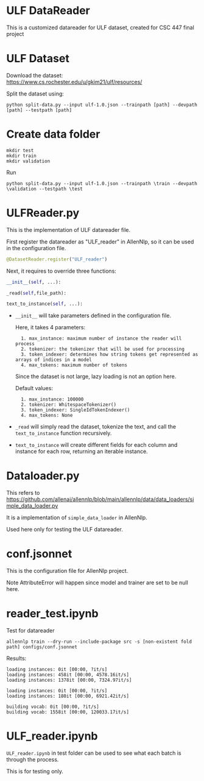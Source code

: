 # ULF DataReader
 This is a customized datareader for ULF dataset, created for CSC 447 final project

 # ULF Dataset
 Download the dataset:
 https://www.cs.rochester.edu/u/gkim21/ulf/resources/

 Split the dataset using:
 ```
 python split-data.py --input ulf-1.0.json --trainpath [path] --devpath [path] --testpath [path]
 ```

# Create data folder
```
mkdir test
mkdir train
mkdir validation
 ```
 Run 
 ```
 python split-data.py --input ulf-1.0.json --trainpath \train --devpath \validation --testpath \test
 ```
 
 # ULFReader.py
This is the implementation of ULF datareader file.

First register the datareader as "ULF_reader" in AllenNlp, so it can be used in the configuration file.

```Python
@DatasetReader.register("ULF_reader")
```

Next, it requires to override three functions:
```Python
__init__(self, ...):

_read(self,file_path):

text_to_instance(self, ...):
```

* ```__init__``` will take parameters defined in the configuration file.

    Here, it takes 4 parameters:
        
        1. max_instance: maximum number of instance the reader will process
        2. tokenizer: the tokenizer that will be used for processing
        3. token_indexer: determines how string tokens get represented as arrays of indices in a model
        4. max_tokens: maximum number of tokens
    Since the dataset is not large, lazy loading is not an option here.

    Default values:

        1. max_instance: 100000
        2. tokenizer: WhitespaceTokenizer()
        3. token_indexer: SingleIdTokenIndexer()
        4. max_tokens: None

* ```_read``` will simply read the dataset, tokenize the text, and call the ```text_to_instance``` function recursively.

* ```text_to_instance``` will create different fields for each column and instance for each row, returning an iterable instance.

# Dataloader.py 
This refers to https://github.com/allenai/allennlp/blob/main/allennlp/data/data_loaders/simple_data_loader.py

It is a implementation of ```simple_data_loader``` in AllenNlp.

Used here only for testing the ULF datareader.

# conf.jsonnet
This is the configuration file for AllenNlp project.

Note AttributeError will happen since model and trainer are set to be null here.

# reader_test.ipynb
Test for datareader
```
allennlp train --dry-run --include-package src -s [non-existent fold path] configs/conf.jsonnet
```

Results:
```
loading instances: 0it [00:00, ?it/s]
loading instances: 458it [00:00, 4578.16it/s]
loading instances: 1378it [00:00, 7324.97it/s]

loading instances: 0it [00:00, ?it/s]
loading instances: 180it [00:00, 6921.42it/s]

building vocab: 0it [00:00, ?it/s]
building vocab: 1558it [00:00, 120033.17it/s]
```
# ULF_reader.ipynb
```ULF_reader.ipynb``` in test folder can be used to see what each batch is through the process. 

This is for testing only.